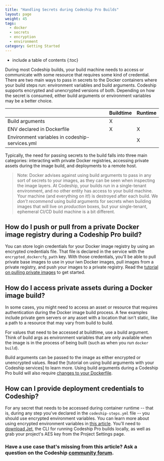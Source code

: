 ```yaml
---
title: "Handling Secrets during Codeship Pro Builds"
layout: page
weight: 45
tags:
  - docker
  - secrets
  - encryption
  - environment
category: Getting Started
---
```


* include a table of contents
{:toc}

During most Codeship builds, your build machine needs to access or communicate with some resource that requires some kind of credential. 
There are two main ways to pass in secrets to the Docker containers where your build steps run: environment variables and build arguments. Codeship supports encrypted and unencrypted versions of both. Depending on how the secret is consumed, either build arguments or environment variables may be a better choice.


|                                              |Buildtime |Runtime|
|----------------------------------------------|----------|-------|
|Build arguments                               |X         |       |
|ENV declared in Dockerfile                    |X         |X      |
|Environment variables in codeship-services.yml|          |X      |

Typically, the need for passing secrets to the build falls into three main categories: interacting with private Docker registries, accessing private assets during the image build, and deployments to a remote host.

> Note: Docker advises against using build arguments to pass in any sort of secrets to your images, as they can be seen when inspecting the image layers. At Codeship, your builds run in a single-tenant environment, and no other entity has access to your build machine. Your machine (and everything on it!) is destroyed after each build. We _don't recommend_ using build arguments for secrets when building images that will live on _production_ boxes, but your single-tenant, ephemeral CI/CD build machine is a bit different.

## How do I push or pull from a private Docker image registry during a Codeship Pro build?
You can store login credentials for your Docker image registry by using an encrypted credentials file. That file is declared in the service with the `encrypted_dockercfg_path` key. With those credentials, you'll be able to pull private base images to use in your iwn Docker images, pull images from a private registry, and push your images to a private registry. Read the [tutorial on pulling private images](https://documentation.codeship.com/pro/getting-started/docker-pull/) to get started.

## How do I access private assets during a Docker image build?
In some cases, you might need to access an asset or resource that requires authentication during the Docker image build process. A few examples include private gem servers or any asset with a location that isn't static, like a path to a resource that may vary from build to build.

For values that need to be accessed at buildtime, use a build argument. Think of build args as environment variables that are only available when the image is in the process of being built (such as when you run `docker build`).  

Build arguments can be passed to the image as either encrypted or unencrypted values. Read the [tutorial on using build arguments with your Codeship services] to learn more. Using build arguments during a Codeship Pro build will also require [changes to your Dockerfile](https://docs.docker.com/engine/reference/builder/#/arg).

## How can I provide deployment credentials to Codeship?
For any secret that needs to be accessed during container runtime -- that is, during any step you've declared in the `codeship-steps.yml` file -- you should use encrypted environment variables. You can learn more about using encrypted environment variables in [this article](https://documentation.codeship.com/pro/getting-started/encryption/). You'll need to [download Jet](https://documentation.codeship.com/pro/getting-started/installation/), the CLI for running Codeship Pro builds locally, as well as grab your project's AES key from the Project Settings page.

### Have a use case that's missing from this article? Ask a question on the Codeship [community forum](https://community.codeship.com/c/docker).